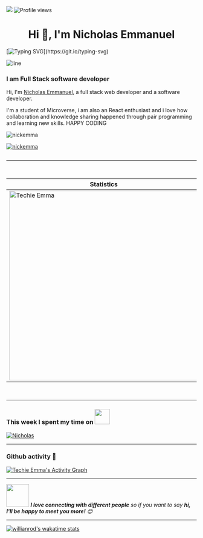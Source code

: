 ![](https://img.shields.io/badge/Microverse-blueviolet)
![Profile views](https://gpvc.arturio.dev/NickEmma) 

<h1 align="center">Hi 👋, I'm Nicholas Emmanuel</h1>

[![Typing SVG](https://readme-typing-svg.herokuapp.com?font=Architects+Daughter&size=30&color=7AF79A&lines=NicKEmma+here...;I'm+a+full+stack+developer;I'm+available+for+hire;)](https://git.io/typing-svg)

![line](./img/line.gif)

### I am Full Stack software developer
Hi, I'm [Nicholas Emmanuel](https://NickEmma.me/), a full stack web developer and a software developer.

I'm a student of Microverse, i am also an React enthusiast and i love how collaboration and knowledge sharing happened through pair programming and learning new skills. HAPPY CODING 


<p align="left"> <img src="https://github.com/nickemma/nickemma/blob/main/google.gif" alt="nickemma" /> </p>

<p align="left"> <a href="https://github.com/ryo-ma/github-profile-trophy"><img src="https://github-profile-trophy.vercel.app/?username=nickemma" alt="nickemma" /></a> </p>

<p align="left"> <a href="https://twitter.com/" target="blank"><img src="https://img.shields.io/twitter/follow/?logo=twitter&style=for-the-badge" alt="" /></a> </p>

---

<p align="center">&nbsp;
 
| Statistics |   Languages |
| ---------- | ----------- |
 | <img align="center" src="https://github-readme-stats-eight-theta.vercel.app/api?username=NickEmma&show_icons=true&theme=radical" alt="Techie Emma" width="500" /> | <img align="center" src="https://github-readme-stats.vercel.app/api/top-langs/?username=NickEmma&show_icons=true&theme=radical&layout=compact" alt="Techie Emma" width="410"/>|
</p><br>

---

### This week I spent my time on  <img src="https://media.giphy.com/media/SvQzkTQb3ZwKcj1QTO/giphy.gif" width="40">

[![Nicholas](https://github-readme-stats.vercel.app/api/wakatime?username=NickEmma&theme=radical)](https://github.com/anuraghazra/github-readme-stats)


---

### Github activity 🚀

<!-- https://github.com/ashutosh00710/github-readme-activity-graph -->
<a href="https://github.com/ashutosh00710/github-readme-activity-graph"><img alt="Techie Emma's Activity Graph" src="https://denvercoder1-activity-graph.herokuapp.com/graph/?username=NickEmma&bg_color=1F222E&color=F8D866&line=F85D7F&point=FFFFFF&hide_border=true" /></a>


---

<img src="https://media.giphy.com/media/LnQjpWaON8nhr21vNW/giphy.gif" width="60"> <em><b>I love connecting with different people</b> so if you want to say <b>hi, I'll be happy to meet you more!</b> 😊 </em>

---
[![willianrod's wakatime stats](https://github-readme-stats.vercel.app/api/wakatime?username=NickEmma)](https://github.com/anuraghazra/github-readme-stats)

